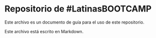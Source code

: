 # Repositorio de #LatinasBOOTCAMP

Este archivo es un documento de guía para el uso de este repositorio.

Este archivo está escrito en Markdown.
